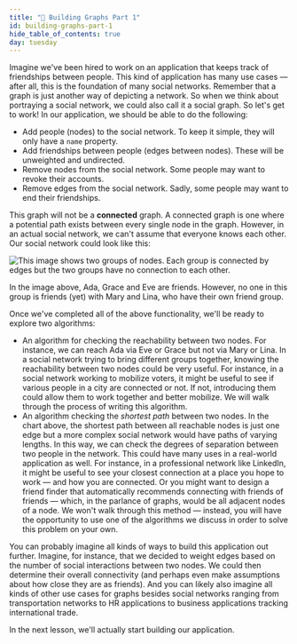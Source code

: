 ```yaml
---
title: "📓 Building Graphs Part 1"
id: building-graphs-part-1
hide_table_of_contents: true
day: tuesday
---
```


Imagine we've been hired to work on an application that keeps track of friendships between people. This kind of application has many use cases — after all, this is the foundation of many social networks. Remember that a graph is just another way of depicting a network. So when we think about portraying a social network, we could also call it a social graph. So let's get to work! In our application, we should be able to do the following:

* Add people (nodes) to the social network. To keep it simple, they will only have a `name` property.
* Add friendships between people (edges between nodes). These will be unweighted and undirected.
* Remove nodes from the social network. Some people may want to revoke their accounts.
* Remove edges from the social network. Sadly, some people may want to end their friendships.

This graph will not be a **connected** graph. A connected graph is one where a potential path exists between every single node in the graph. However, in an actual social network, we can't assume that everyone knows each other. Our social network could look like this:

![This image shows two groups of nodes. Each group is connected by edges but the two groups have no connection to each other.](https://learnhowtoprogram.s3.us-west-2.amazonaws.com/computer-science-curriculum-2020/unconnected_graph.png)

In the image above, Ada, Grace and Eve are friends. However, no one in this group is friends (yet) with Mary and Lina, who have their own friend group.

Once we've completed all of the above functionality, we'll be ready to explore two algorithms:

* An algorithm for checking the reachability between two nodes. For instance, we can reach Ada via Eve or Grace but not via Mary or Lina. In a social network trying to bring different groups together, knowing the reachability between two nodes could be very useful. For instance, in a social network working to mobilize voters, it might be useful to see if various people in a city are connected or not. If not, introducing them could allow them to work together and better mobilize. We will walk through the process of writing this algorithm.
* An algorithm checking the _shortest path_ between two nodes. In the chart above, the shortest path between all reachable nodes is just one edge but a more complex social network would have paths of varying lengths. In this way, we can check the degrees of separation between two people in the network. This could have many uses in a real-world application as well. For instance, in a professional network like LinkedIn, it might be useful to see your closest connection at a place you hope to work — and how you are connected. Or you might want to design a friend finder that automatically recommends connecting with friends of friends — which, in the parlance of graphs, would be all adjacent nodes of a node. We won't walk through this method — instead, you will have the opportunity to use one of the algorithms we discuss in order to solve this problem on your own.

You can probably imagine all kinds of ways to build this application out further. Imagine, for instance, that we decided to weight edges based on the number of social interactions between two nodes. We could then determine their overall connectivity (and perhaps even make assumptions about how close they are as friends). And you can likely also imagine all kinds of other use cases for graphs besides social networks ranging from transportation networks to HR applications to business applications tracking international trade.

In the next lesson, we'll actually start building our application.
